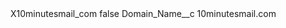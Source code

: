 <?xml version="1.0" encoding="UTF-8"?>
<CustomMetadata xmlns="http://soap.sforce.com/2006/04/metadata" xmlns:xsi="http://www.w3.org/2001/XMLSchema-instance" xmlns:xsd="http://www.w3.org/2001/XMLSchema">
    <label>X10minutesmail_com</label>
    <protected>false</protected>
    <values>
        <field>Domain_Name__c</field>
        <value xsi:type="xsd:string">10minutesmail.com</value>
    </values>
</CustomMetadata>
